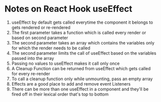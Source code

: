 # Notes on React Hook useEffect

1. useEffect by default gets called everytime the component it belongs to gets rendered or re-rendered
2. The first parameter takes a function which is called every render or based on second parameter
3. The second parameter takes an array which contains the variables only for which the render needs to be called
4. The second parameter limits the call of useEffect based on the variables passed into the array
5. Passing no values to useEffect makes it call only once
6. A Cleanup Function can be returned from useEffect which gets called for every re-render
7. To call a cleanup function only while unmounting, pass an empty array
8. Effects are a good place to add and remove event Listeners
9. There can be more than one useEffect in a component and they'll be fired off in their lexical order that's top to bottom